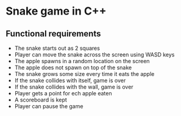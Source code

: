 # Snake game in C++

## Functional requirements
* The snake starts out as 2 squares
* Player can move the snake across the screen using WASD keys
* The apple spawns in a random location on the screen
* The apple does not spawn on top of the snake
* The snake grows some size every time it eats the apple
* If the snake collides with itself, game is over
* If the snake collides with the wall, game is over
* Player gets a point for ech apple eaten
* A scoreboard is kept
* Player can pause the game
